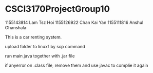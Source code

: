 # CSCI3170ProjectGroup10

1155143814 Lam Tsz Hoi
1155126922 Chan Kai Yan
1155111816 Anshul Ghanshala


This is a car renting system.

upload folder to linux1 by scp command

run main.java together with  .jar file

if anyerror on .class file, remove them and use javac to complie it again
